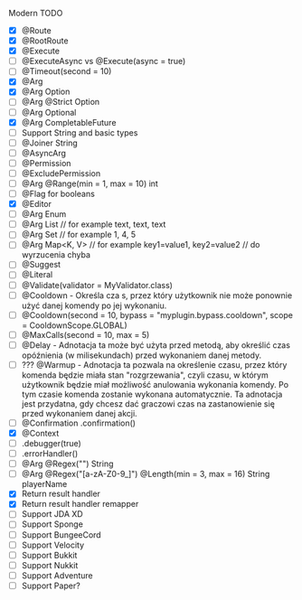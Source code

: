 Modern TODO

- [x] @Route
- [x] @RootRoute
- [x] @Execute
- [ ] @ExecuteAsync vs @Execute(async = true)
- [ ] @Timeout(second = 10)
- [x] @Arg
- [x] @Arg Option<T>
- [ ] @Arg @Strict Option<T>
- [ ] @Arg Optional<T>
- [x] @Arg CompletableFuture<User>
- [ ] Support String and basic types
- [ ] @Joiner String
- [ ] @AsyncArg
- [ ] @Permission
- [ ] @ExcludePermission
- [ ] @Arg @Range(min = 1, max = 10) int
- [ ] @Flag for booleans
- [x] @Editor
- [ ] @Arg Enum
- [ ] @Arg List<String> // for example text, text, text
- [ ] @Arg Set<T> // for example 1, 4, 5
- [ ] @Arg Map<K, V> // for example key1=value1, key2=value2 // do wyrzucenia chyba
- [ ] @Suggest
- [ ] @Literal
- [ ] @Validate(validator = MyValidator.class)
- [ ] @Cooldown - Określa cza s, przez który użytkownik nie może ponownie użyć danej komendy po jej wykonaniu.
- [ ] @Cooldown(second = 10, bypass = "myplugin.bypass.cooldown", scope = CooldownScope.GLOBAL)
- [ ] @MaxCalls(second = 10, max = 5)
- [ ] @Delay - Adnotacja ta może być użyta przed metodą, aby określić czas opóźnienia (w milisekundach) przed wykonaniem
  danej metody.
- [ ] ??? @Warmup - Adnotacja ta pozwala na określenie czasu, przez który komenda będzie miała stan "rozgrzewania",
  czyli czasu, w którym użytkownik będzie miał możliwość anulowania wykonania komendy. Po tym czasie komenda zostanie
  wykonana automatycznie. Ta adnotacja jest przydatna, gdy chcesz dać graczowi czas na zastanowienie się przed
  wykonaniem danej akcji.
- [ ] @Confirmation .confirmation()
- [x] @Context
- [ ] .debugger(true)
- [ ] .errorHandler()
- [ ] @Arg @Regex("") String
- [ ] @Arg @Regex("[a-zA-Z0-9_]") @Length(min = 3, max = 16) String playerName
- [x] Return result handler
- [x] Return result handler remapper
- [ ] Support JDA XD
- [ ] Support Sponge
- [ ] Support BungeeCord
- [ ] Support Velocity
- [ ] Support Bukkit
- [ ] Support Nukkit
- [ ] Support Adventure
- [ ] Support Paper?
